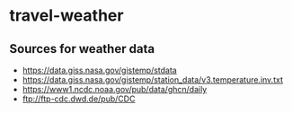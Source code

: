 # travel-weather
## Sources for weather data
- https://data.giss.nasa.gov/gistemp/stdata
- https://data.giss.nasa.gov/gistemp/station_data/v3.temperature.inv.txt
- https://www1.ncdc.noaa.gov/pub/data/ghcn/daily
- ftp://ftp-cdc.dwd.de/pub/CDC
